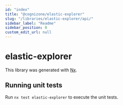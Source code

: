 ```yaml
---
id: "index"
title: "@cognizone/elastic-explorer"
slug: "/libraries/elastic-explorer/api/"
sidebar_label: "Readme"
sidebar_position: 0
custom_edit_url: null
---
```


# elastic-explorer

This library was generated with [Nx](https://nx.dev).

## Running unit tests

Run `nx test elastic-explorer` to execute the unit tests.
